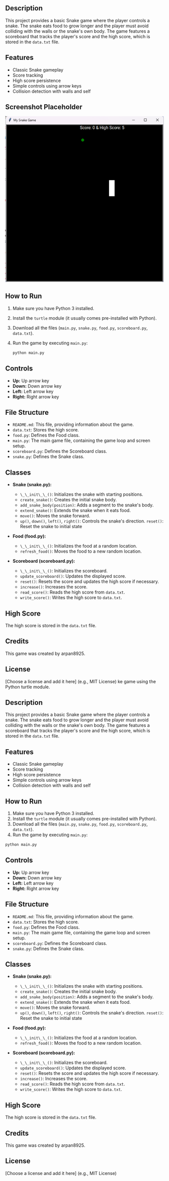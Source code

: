 ## Description

This project provides a basic Snake game where the player controls a snake. The snake eats food to grow longer and the player must avoid colliding with the walls or the snake's own body. The game features a scoreboard that tracks the player's score and the high score, which is stored in the `data.txt` file.

## Features

*   Classic Snake gameplay
*   Score tracking
*   High score persistence
*   Simple controls using arrow keys
*   Collision detection with walls and self

## Screenshot Placeholder

![Screenshot of the Snake Game](images/Screenshot_112.png)

## How to Run

1.  Make sure you have Python 3 installed.
2.  Install the `turtle` module (it usually comes pre-installed with Python).
3.  Download all the files (`main.py`, `snake.py`, `food.py`, `scoreboard.py`, `data.txt`).
4.  Run the game by executing `main.py`:

    ```bash
    python main.py
    ```

## Controls

*   **Up:** Up arrow key
*   **Down:** Down arrow key
*   **Left:** Left arrow key
*   **Right:** Right arrow key

## File Structure

*   `README.md`: This file, providing information about the game.
*   `data.txt`: Stores the high score.
*   `food.py`: Defines the Food class.
*   `main.py`: The main game file, containing the game loop and screen setup.
*   `scoreboard.py`: Defines the Scoreboard class.
*   `snake.py`: Defines the Snake class.

## Classes

*   **Snake (snake.py):**
    *   `\_\_init\_\_()`: Initializes the snake with starting positions.
    *   `create_snake()`: Creates the initial snake body.
    *   `add_snake_body(position)`: Adds a segment to the snake's body.
    *   `extend_snake()`: Extends the snake when it eats food.
    *   `move()`: Moves the snake forward.
    *   `up()`, `down()`, `left()`, `right()`: Controls the snake's direction.
        `reset()`: Reset the snake to initial state

*   **Food (food.py):**
    *   `\_\_init\_\_()`: Initializes the food at a random location.
    *   `refresh_food()`: Moves the food to a new random location.

*   **Scoreboard (scoreboard.py):**
    *   `\_\_init\_\_()`: Initializes the scoreboard.
    *   `update_scoreboard()`: Updates the displayed score.
    *   `reset()`: Resets the score and updates the high score if necessary.
    *   `increase()`: Increases the score.
    *   `read_score()`: Reads the high score from `data.txt`.
    *   `write_score()`: Writes the high score to `data.txt`.

## High Score

The high score is stored in the `data.txt` file.

## Credits

This game was created by arpan8925.

## License

[Choose a license and add it here] (e.g., MIT License)
ke game using the Python turtle module.

## Description

This project provides a basic Snake game where the player controls a snake. The snake eats food to grow longer and the player must avoid colliding with the walls or the snake's own body. The game features a scoreboard that tracks the player's score and the high score, which is stored in the `data.txt` file.

## Features

*   Classic Snake gameplay
*   Score tracking
*   High score persistence
*   Simple controls using arrow keys
*   Collision detection with walls and self

## How to Run

1.  Make sure you have Python 3 installed.
2.  Install the `turtle` module (it usually comes pre-installed with Python).
3.  Download all the files (`main.py`, `snake.py`, `food.py`, `scoreboard.py`, `data.txt`).
4.  Run the game by executing `main.py`:

```bash
python main.py
```

## Controls

*   **Up:** Up arrow key
*   **Down:** Down arrow key
*   **Left:** Left arrow key
*   **Right:** Right arrow key

## File Structure

*   `README.md`: This file, providing information about the game.
*   `data.txt`: Stores the high score.
*   `food.py`: Defines the Food class.
*   `main.py`: The main game file, containing the game loop and screen setup.
*   `scoreboard.py`: Defines the Scoreboard class.
*   `snake.py`: Defines the Snake class.

## Classes

*   **Snake (snake.py):**
    *   `\_\_init\_\_()`: Initializes the snake with starting positions.
    *   `create_snake()`: Creates the initial snake body.
    *   `add_snake_body(position)`: Adds a segment to the snake's body.
    *   `extend_snake()`: Extends the snake when it eats food.
    *   `move()`: Moves the snake forward.
    *   `up()`, `down()`, `left()`, `right()`: Controls the snake's direction.
        `reset()`: Reset the snake to initial state

*   **Food (food.py):**
    *   `\_\_init\_\_()`: Initializes the food at a random location.
    *   `refresh_food()`: Moves the food to a new random location.

*   **Scoreboard (scoreboard.py):**
    *   `\_\_init\_\_()`: Initializes the scoreboard.
    *   `update_scoreboard()`: Updates the displayed score.
    *   `reset()`: Resets the score and updates the high score if necessary.
    *   `increase()`: Increases the score.
    *   `read_score()`: Reads the high score from `data.txt`.
    *   `write_score()`: Writes the high score to `data.txt`.

## High Score

The high score is stored in the `data.txt` file.

## Credits

This game was created by arpan8925.

## License

[Choose a license and add it here] (e.g., MIT License)
